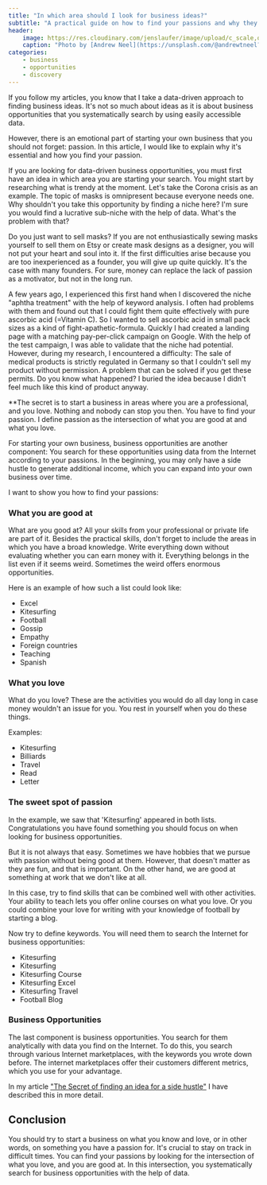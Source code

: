 ```yaml
---
title: "In which area should I look for business ideas?"
subtitle: "A practical guide on how to find your passions and why they are important for your business activities."
header:
    image: https://res.cloudinary.com/jenslaufer/image/upload/c_scale,q_80,w_800/v1602590442/andrew-neel-fkalryO4dUI-unsplash.jpg
    caption: "Photo by [Andrew Neel](https://unsplash.com/@andrewtneel?utm_source=unsplash&amp;utm_medium=referral&amp;utm_content=creditCopyText) [**Unsplash**](https://unsplash.com/s/photos/passion?utm_source=unsplash&amp;utm_medium=referral&amp;utm_content=creditCopyText)"
categories:
    - business
    - opportunities
    - discovery
---
```


If you follow my articles, you know that I take a data-driven approach to finding business ideas. It's not so much about ideas as it is about business opportunities that you systematically search by using easily accessible data.

However, there is an emotional part of starting your own business that you should not forget: passion. In this article, I would like to explain why it's essential and how you
find your passion.

If you are looking for data-driven business opportunities, you must first have an idea in which area you are starting your search. You might start by researching what is trendy at the moment. Let's take the Corona crisis as an example. The topic of masks is omnipresent because everyone needs one. Why shouldn't you take this opportunity by finding a niche here? I'm sure you would find a lucrative sub-niche with the help of data. What's the problem with that?

Do you just want to sell masks? If you are not enthusiastically sewing masks yourself to sell them on Etsy or create mask designs as a designer, you will not put your heart and soul into it. If the first difficulties arise because you are too inexperienced as a founder, you will give up quite quickly. It's the case with many founders. For sure, money can replace the lack of passion as a motivator, but not in the long run.

A few years ago, I experienced this first hand when I discovered the niche "aphtha treatment" with the help of keyword analysis. I often had problems with them and found out that I could fight them quite effectively with pure ascorbic acid (=Vitamin C). So I wanted to sell ascorbic acid in small pack sizes as a kind of fight-apathetic-formula. Quickly I had created a landing page with a matching pay-per-click campaign on Google. With the help of the test campaign, I was able to validate that the niche had potential. However, during my research, I encountered a difficulty: The sale of medical products is strictly regulated in Germany so that I couldn't sell my product without permission. A problem that can be solved if you get these permits. Do you know what happened? I buried the idea because I didn't feel much like this kind of product anyway.

**The secret is to start a business in areas where you are a professional, and you love. Nothing and nobody can stop you then. You have to find your passion. I define passion as the intersection of what you are good at and what you love.

[](assets/find_your_passion_venn_diagram.png)

For starting your own business, business opportunities are another component: You search for these opportunities using data from the Internet according to your passions. In the beginning, you may only have a side hustle to generate additional income, which you can expand into your own business over time.

I want to show you how to find your passions:

### What you are good at

What are you good at? All your skills from your professional or private life are part of it. Besides the practical skills, don't forget to include the areas in which you have a broad knowledge. Write everything down without evaluating whether you can earn money with it. Everything belongs in the list even if it seems weird. Sometimes the weird offers enormous opportunities.

Here is an example of how such a list could look like:

- Excel
- Kitesurfing
- Football
- Gossip
- Empathy
- Foreign countries
- Teaching
- Spanish

### What you love

What do you love? These are the activities you would do all day long in case money wouldn't an issue for you. You rest in yourself when you do these things.

Examples:

- Kitesurfing
- Billiards
- Travel
- Read
- Letter

### The sweet spot of passion

In the example, we saw that 'Kitesurfing' appeared in both lists. Congratulations you have found something you should focus on when looking for business opportunities.

But it is not always that easy. Sometimes we have hobbies that we pursue with passion without being good at them. However, that doesn't matter as they are fun, and that is important. On the other hand, we are good at something at work that we don't like at all.

In this case, try to find skills that can be combined well with other activities. Your ability to teach lets you offer online courses on what you love. Or you could combine your love for writing with your knowledge of football by starting a blog.

Now try to define keywords. You will need them to search the Internet for business opportunities:

- Kitesurfing
- Kitesurfing
- Kitesurfing Course
- Kitesurfing Excel
- Kitesurfing Travel
- Football Blog

### Business Opportunities

The last component is business opportunities. You search for them analytically with data you find on the Internet. To do this, you search through various Internet marketplaces, with the keywords you wrote down before. The internet marketplaces offer their customers different metrics, which you use for your advantage.

In my article ["The Secret of finding an idea for a side hustle"](https://insights5.com/business/opportunities/discovery/the_secret_of_finding_an_idea_for_a_side_hustle/) I have described this in more detail.

## Conclusion

You should try to start a business on what you know and love, or in other words, on something you have a passion for. It's crucial to stay on track in difficult times. You can find your passions by looking for the intersection of what you love, and you are good at. In this intersection, you systematically search for business opportunities with the help of data.
